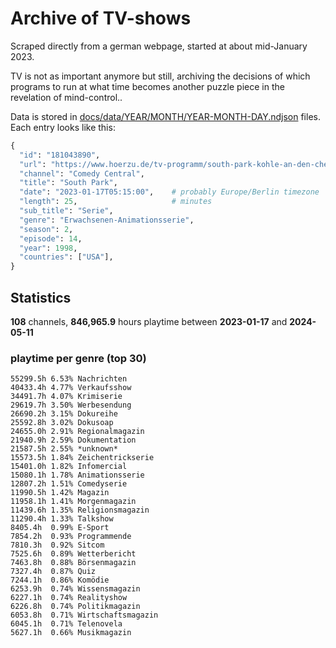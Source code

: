 # Archive of TV-shows

Scraped directly from a german webpage, started at about mid-January 2023.

TV is not as important anymore but still, archiving the decisions of which programs to run at what time
becomes another puzzle piece in the revelation of mind-control.. 

Data is stored in [docs/data/YEAR/MONTH/YEAR-MONTH-DAY.ndjson](docs/data/) files. 
Each entry looks like this:

```python
{
  "id": "181043890", 
  "url": "https://www.hoerzu.de/tv-programm/south-park-kohle-an-den-chefkoch/bid_181043890/", 
  "channel": "Comedy Central", 
  "title": "South Park", 
  "date": "2023-01-17T05:15:00",    # probably Europe/Berlin timezone 
  "length": 25,                     # minutes 
  "sub_title": "Serie", 
  "genre": "Erwachsenen-Animationsserie", 
  "season": 2, 
  "episode": 14, 
  "year": 1998, 
  "countries": ["USA"],
}
```

## Statistics

**108** channels, **846,965.9** hours playtime between **2023-01-17** and **2024-05-11**


### playtime per genre (top 30)

    55299.5h 6.53% Nachrichten
    40433.4h 4.77% Verkaufsshow
    34491.7h 4.07% Krimiserie
    29619.7h 3.50% Werbesendung
    26690.2h 3.15% Dokureihe
    25592.8h 3.02% Dokusoap
    24655.0h 2.91% Regionalmagazin
    21940.9h 2.59% Dokumentation
    21587.5h 2.55% *unknown*
    15573.5h 1.84% Zeichentrickserie
    15401.0h 1.82% Infomercial
    15080.1h 1.78% Animationsserie
    12807.2h 1.51% Comedyserie
    11990.5h 1.42% Magazin
    11958.1h 1.41% Morgenmagazin
    11439.6h 1.35% Religionsmagazin
    11290.4h 1.33% Talkshow
    8405.4h  0.99% E-Sport
    7854.2h  0.93% Programmende
    7810.3h  0.92% Sitcom
    7525.6h  0.89% Wetterbericht
    7463.8h  0.88% Börsenmagazin
    7327.4h  0.87% Quiz
    7244.1h  0.86% Komödie
    6253.9h  0.74% Wissensmagazin
    6227.1h  0.74% Realityshow
    6226.8h  0.74% Politikmagazin
    6053.8h  0.71% Wirtschaftsmagazin
    6045.1h  0.71% Telenovela
    5627.1h  0.66% Musikmagazin
